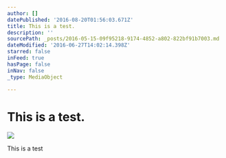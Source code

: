 ```yaml
---
author: []
datePublished: '2016-08-20T01:56:03.671Z'
title: This is a test.
description: ''
sourcePath: _posts/2016-05-15-09f95218-9174-4852-a802-822bf91b7003.md
dateModified: '2016-06-27T14:02:14.398Z'
starred: false
inFeed: true
hasPage: false
inNav: false
_type: MediaObject

---
```

# This is a test.
![](https://s3-us-west-2.amazonaws.com/the-grid-img/p/dc51392d2fd60563f92b925cff3417f06643c3ae.jpg)

This is a test